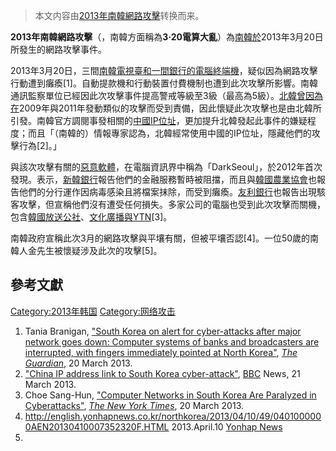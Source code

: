 > 本文内容由[2013年南韓網路攻擊](https://zh.wikipedia.org/wiki/2013年南韓網路攻擊)转换而来。


**2013年南韓網路攻擊**（，南韓方面稱為**3·20電算大亂**）為[南韓於](https://zh.wikipedia.org/wiki/南韓 "wikilink")2013年3月20日所發生的網路攻擊事件。

2013年3月20日，三間[南韓電視臺和一間銀行的電腦終端機](https://zh.wikipedia.org/wiki/南韓 "wikilink")，疑似因為網路攻擊行動遭到癱瘓\[1\]。自動提款機和行動裝置付費機制也遭到此次攻擊所影響。南韓通訊監察單位已經因此次攻擊事件提高警戒等級至3級（最高為5級）。[北韓曾因為在](https://zh.wikipedia.org/wiki/北韓 "wikilink")2009年與2011年發動類似的攻擊而受到責備，因此懷疑此次攻擊也是由北韓所引發。南韓官方調閱事發相關的[中國](../Page/中國.md "wikilink")[IP位址](https://zh.wikipedia.org/wiki/IP "wikilink")，更加提升北韓發起此事件的嫌疑程度；而且「（南韓的）情報專家認為，北韓經常使用中國的IP位址，隱藏他們的攻擊行為\[2\]。」

與該次攻擊有關的[惡意軟體](https://zh.wikipedia.org/wiki/惡意軟體 "wikilink")，在電腦資訊界中稱為「DarkSeoul」，於2012年首次發現。表示，[新韓銀行](../Page/新韓銀行.md "wikilink")報告他們的金融服務暫時被阻擋，而且與[韓國農業協會](../Page/韓國農業協會.md "wikilink")也報告他們的分行運作因病毒感染且將檔案抹除，而受到癱瘓。[友利銀行](../Page/友利銀行.md "wikilink")也報告出現駭客攻擊，但宣稱他們沒有遭受任何損失。多家公司的電腦也受到此次攻擊而關機，包含[韓國放送公社](../Page/韓國放送公社.md "wikilink")、[文化廣播與](https://zh.wikipedia.org/wiki/文化廣播_\(韓國\) "wikilink")[YTN](../Page/YTN.md "wikilink")\[3\]。

南韓政府宣稱此次3月的網路攻擊與平壤有關，但被平壤否認\[4\]。一位50歲的南韓人金先生被懷疑涉及此次的攻擊\[5\]。

## 參考文獻

[Category:2013年韩国](https://zh.wikipedia.org/wiki/Category:2013年韩国 "wikilink") [Category:网络攻击](https://zh.wikipedia.org/wiki/Category:网络攻击 "wikilink")

1.  Tania Branigan, ["South Korea on alert for cyber-attacks after major network goes down: Computer systems of banks and broadcasters are interrupted, with fingers immediately pointed at North Korea"](http://www.guardian.co.uk/world/2013/mar/20/south-korea-under-cyber-attack), *[The Guardian](https://zh.wikipedia.org/wiki/The_Guardian "wikilink")*, 20 March 2013.
2.  ["China IP address link to South Korea cyber-attack"](http://www.bbc.co.uk/news/world-asia-21873017), [BBC](https://zh.wikipedia.org/wiki/BBC "wikilink") News, 21 March 2013.
3.  Choe Sang-Hun, ["Computer Networks in South Korea Are Paralyzed in Cyberattacks"](http://www.nytimes.com/2013/03/21/world/asia/south-korea-computer-network-crashes.html), *[The New York Times](https://zh.wikipedia.org/wiki/The_New_York_Times "wikilink")*, 20 March 2013.
4.  <http://english.yonhapnews.co.kr/northkorea/2013/04/10/49/0401000000AEN20130410007352320F.HTML> 2013.April.10 [Yonhap News](https://zh.wikipedia.org/wiki/Yonhap_News "wikilink")
5.
